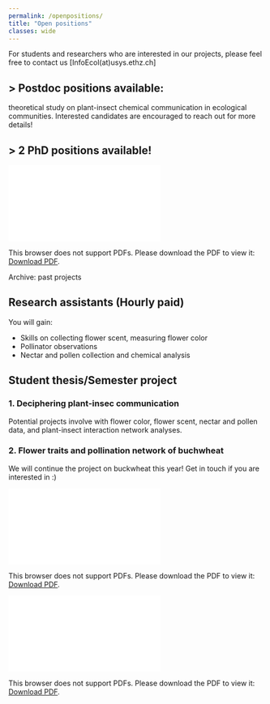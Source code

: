 ```yaml
---
permalink: /openpositions/
title: "Open positions"
classes: wide
---
```


For students and researchers who are interested in our projects, please feel free to contact us [InfoEcol(at)usys.ethz.ch]

## > Postdoc positions available: 
theoretical study on plant-insect chemical communication in ecological communities. Interested candidates are encouraged to reach out for more details!

## > 2 PhD positions available!

<object data="../assets/pdf/PHD_SusAgr_UniNE_2025.pdf" type="application/pdf" width="700px" height="700px">
    <embed src="../assets/pdf/Advertise_buckwheat_2024.pdf">
        <p>This browser does not support PDFs. Please download the PDF to view it: <a href="../assets/pdf/Advertise_buckwheat_2024.pdf">Download PDF</a>.</p>
    </embed>
</object>



Archive: past projects

## Research assistants (Hourly paid)
You will gain:
- Skills on collecting flower scent, measuring flower color
- Pollinator observations
- Nectar and pollen collection and chemical analysis 


## Student thesis/Semester project
### 1. Deciphering plant-insec communication
Potential projects involve with flower color, flower scent, nectar and pollen data, and plant-insect interaction network analyses.


### 2. Flower traits and pollination network of buchwheat
We will continue the project on buckwheat this year! Get in touch if you are interested in :)

<object data="../assets/pdf/Advertise_buckwheat_2024.pdf" type="application/pdf" width="700px" height="700px">
    <embed src="../assets/pdf/Advertise_buckwheat_2024.pdf">
        <p>This browser does not support PDFs. Please download the PDF to view it: <a href="../assets/pdf/Advertise_buckwheat_2024.pdf">Download PDF</a>.</p>
    </embed>
</object>

<object data="../assets/pdf/Ad_NectarPollen_2023.pdf" type="application/pdf" width="700px" height="700px">
    <embed src="../assets/pdf/Ad_NectarPollen_2023.pdf">
        <p>This browser does not support PDFs. Please download the PDF to view it: <a href="../assets/pdf/Ad_NectarPollen_2023.pdf">Download PDF</a>.</p>
    </embed>
</object>
